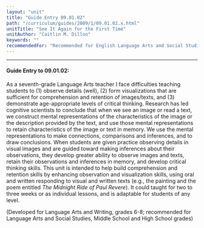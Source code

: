 ```yaml
---
layout: "unit"
title: "Guide Entry 09.01.02"
path: "/curriculum/guides/2009/1/09.01.02.x.html"
unitTitle: "See It Again for the First Time"
unitAuthor: "Caitlin M. Dillon"
keywords: ""
recommendedFor: "Recommended for English Language Arts and Social Studies, grades 6-9"
---
```

<body>
<hr/>
<h4>
Guide Entry to 09.01.02:
</h4>
<p>As a seventh-grade Language Arts teacher I face difficulties teaching students to (1) observe details (well), (2) form visualizations that are sufficient for comprehension and retention of images/texts, and (3) demonstrate age-appropriate levels of critical thinking.  Research has led cognitive scientists to conclude that when we see an image or read a text, we construct mental representations of the characteristics of the image or the description provided by the text, and use those mental representations to retain characteristics of the image or text in memory. We use the mental representations to make connections, comparisons and inferences, and to draw conclusions.  When students are given practice observing details in visual images and are guided toward making inferences about their observations, they develop greater ability to observe images and texts, retain their observations and inferences in memory, and develop critical thinking skills.  This unit is intended to help build comprehension and retention skills by enhancing observation and visualization skills, using oral and written responding to visual and written texts (e.g., the painting and the poem entitled <i>The Midnight Ride of Paul Revere</i>). It could taught for two to three weeks or as individual lessons, and is adaptable for students of any level.</p>
<p>
(Developed for Language Arts and Writing, grades 6-8; recommended for Language Arts and Social Studies, Middle School and High School grades)
</p>
</body>
